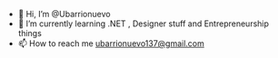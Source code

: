 - 👋 Hi, I’m @Ubarrionuevo
- 🌱 I’m currently learning .NET , Designer stuff  and Entrepreneurship things 
- 📫 How to reach me ubarrionuevo137@gmail.com

<!---
Ubarrionuevo/Ubarrionuevo is a ✨ special ✨ repository because its `README.md` (this file) appears on your GitHub profile.
You can click the Preview link to take a look at your changes.
--->
